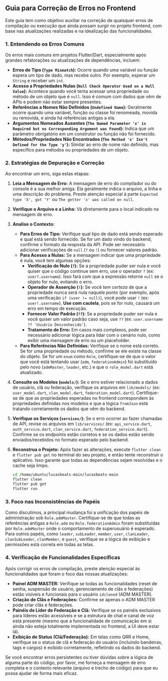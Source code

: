 ## Guia para Correção de Erros no Frontend

Este guia tem como objetivo auxiliar na correção de quaisquer erros de compilação ou execução que ainda possam surgir no projeto frontend, com base nas atualizações realizadas e na idealização das funcionalidades.

### 1. Entendendo os Erros Comuns

Os erros mais comuns em projetos Flutter/Dart, especialmente após grandes refatorações ou atualizações de dependências, incluem:

*   **Erros de Tipo (`Type Mismatch`):** Ocorre quando uma variável ou função espera um tipo de dado, mas recebe outro. Por exemplo, esperar um `String` e receber um `int`.
*   **Acesso a Propriedades Nulas (`Null Check Operator Used on a Null Value`):** Acontece quando você tenta acessar uma propriedade ou método de um objeto que é `null`. Isso é comum com dados que vêm de APIs e podem não estar sempre presentes.
*   **Referências a Nomes Não Definidos (`Undefined Name`):** Geralmente ocorre quando uma variável, função ou classe foi renomeada, movida ou removida, e ainda há referências antigas a ela.
*   **Argumentos Nomeados Ausentes (`The Named Parameter 'x' is Required but no Corresponding Argument was Found`):** Indica que um parâmetro obrigatório em um construtor ou função não foi fornecido.
*   **Métodos/Propriedades Não Encontrados (`The Method 'x' Isn't Defined for the Type 'y'`):** Similar ao erro de nome não definido, mas específico para métodos ou propriedades de um objeto.

### 2. Estratégias de Depuração e Correção

Ao encontrar um erro, siga estas etapas:

1.  **Leia a Mensagem de Erro:** A mensagem de erro do compilador ou do console é a sua melhor amiga. Ela geralmente indica o arquivo, a linha e uma descrição do problema. Preste atenção especial à parte `Expected type 'X', got 'Y'` ou `The getter 'x' was called on null`.

2.  **Verifique o Arquivo e a Linha:** Vá diretamente para o local indicado na mensagem de erro.

3.  **Analise o Contexto:**
    *   **Para Erros de Tipo:** Verifique qual tipo de dado está sendo esperado e qual está sendo fornecido. Se for um dado vindo do backend, confirme o formato da resposta da API. Pode ser necessário adicionar verificações de `null` (`?` ou `!`) ou fornecer valores padrão.
    *   **Para Acesso a Nulas:** Se a mensagem indicar que uma propriedade é nula, você tem algumas opções:
        *   **Verificação de Nulo (`?`):** Se a propriedade puder ser nula e você quiser que o código continue sem erro, use o operador `?` (ex: `user?.username`). Isso fará com que a expressão retorne `null` se o objeto for nulo, evitando o erro.
        *   **Operador de Asserção (`!`):** Se você *tem certeza* de que a propriedade nunca será nula naquele ponto (por exemplo, após uma verificação `if (user != null)`), você pode usar `!` (ex: `user!.username`). **Use com cautela**, pois se for nulo, causará um erro em tempo de execução.
        *   **Fornecer Valor Padrão (`??`):** Se a propriedade puder ser nula e você quiser um valor padrão caso seja, use `??` (ex: `user.username ?? 'Usuário Desconhecido'`).
        *   **Tratamento de Erro:** Em casos mais complexos, pode ser necessário adicionar lógica para lidar com o cenário nulo, como exibir uma mensagem de erro ou um placeholder.
    *   **Para Referências Não Definidas:** Verifique se o nome está correto. Se for uma propriedade ou método, confirme se ele existe na classe do objeto. Se for um `enum` como `Role`, certifique-se de que o valor que você está tentando usar (`adm`, `federationAdmin`) foi substituído pelo novo (`admMaster`, `leader`, etc.) e que o `role_model.dart` está atualizado.

4.  **Consulte os Modelos (`models/`):** Se o erro estiver relacionado a dados de usuário, clã ou federação, verifique os arquivos em `lib/models/` (ex: `user_model.dart`, `clan_model.dart`, `federation_model.dart`). Certifique-se de que as propriedades esperadas no frontend correspondem às propriedades definidas nos modelos e que a lógica `fromJson` está tratando corretamente os dados que vêm do backend.

5.  **Verifique os Serviços (`services/`):** Se o erro ocorrer ao fazer chamadas de API, revise os arquivos em `lib/services/` (ex: `api_service.dart`, `auth_service.dart`, `clan_service.dart`, `federation_service.dart`). Confirme se os endpoints estão corretos e se os dados estão sendo enviados/recebidos no formato esperado pelo backend.

6.  **Reconstrua o Projeto:** Após fazer as alterações, execute `flutter clean` e `flutter pub get` no terminal do seu projeto, e então tente reconstruir o aplicativo. Isso garante que todas as dependências sejam resolvidas e o cache seja limpo.

    ```bash
    cd /home/ubuntu/lucasbeats-main/lucasbeats-main
    flutter clean
    flutter pub get
    flutter run
    ```

### 3. Foco nas Inconsistências de Papéis

Como discutimos, a principal mudança foi a unificação dos papéis de administração sob `Role.admMaster`. Certifique-se de que todas as referências antigas a `Role.adm` ou `Role.federationAdmin` foram substituídas por `Role.admMaster` onde o comportamento de superusuário é esperado. Para outros papéis, como `leader`, `subLeader`, `member`, `user`, `clanLeader`, `clanSubLeader`, `clanMember`, e `guest`, verifique se a lógica de exibição e permissões está correta em todas as telas.

### 4. Verificação de Funcionalidades Específicas

Após corrigir os erros de compilação, preste atenção especial às funcionalidades que foram o foco das nossas atualizações:

*   **Painel ADM MASTER:** Verifique se todas as funcionalidades (reset de senha, suspensão de usuário, gerenciamento de clãs e federações) estão visíveis e funcionais para o usuário `idcloned` (ADM MASTER).
*   **Criação de Clãs e Federações:** Confirme se apenas o ADM MASTER pode criar clãs e federações.
*   **Painéis de Líder de Federação e Clã:** Verifique se os painéis exclusivos para líderes estão acessíveis e se a estrutura de chat e canal de voz está presente (mesmo que a funcionalidade de comunicação em si ainda não esteja totalmente implementada no frontend, a UI deve estar lá).
*   **Exibição de Status (Clã/Federação):** Em telas como QRR e Home, verifique se o status de clã e federação do usuário (incluindo bandeiras, tags e cargos) é exibido corretamente, refletindo os dados do backend.

Se você encontrar erros persistentes ou tiver dúvidas sobre a lógica de alguma parte do código, por favor, me forneça a mensagem de erro completa e o contexto relevante (arquivo e trecho de código) para que eu possa ajudar de forma mais eficaz.

